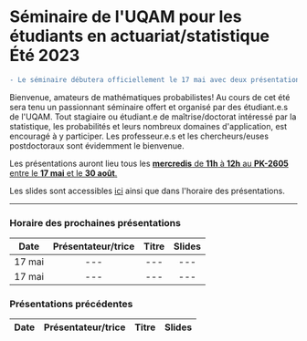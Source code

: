 # Séminaire de l'UQAM pour les étudiants en actuariat/statistique <br> Été 2023

```diff
- Le séminaire débutera officiellement le 17 mai avec deux présentations. Il y aura également de la pizza!
```

Bienvenue, amateurs de mathématiques probabilistes! Au cours de cet été sera tenu un passionnant séminaire offert et organisé par des étudiant.e.s de l'UQAM. Tout stagiaire ou étudiant.e de maîtrise/doctorat intéressé par la statistique, les probabilités et leurs nombreux domaines d'application, est encouragé à y participer. Les professeur.e.s et les chercheurs/euses postdoctoraux sont évidemment le bienvenue. 

Les présentations auront lieu tous les <ins> **mercredis** de **11h** à **12h** au **PK-2605** entre le **17 mai** et le **30 août**. </ins>

Les slides sont accessibles [ici](Slides/) ainsi que dans l'horaire des présentations.

---
### Horaire des prochaines présentations
**Date** | **Présentateur/trice** | **Titre** | **Slides**
:---: | :---: | :---: | :---:
17 mai | --- | --- | ---
17 mai | --- | --- | ---


### Présentations précédentes
**Date** | **Présentateur/trice** | **Titre** | **Slides**
:---: | :---: | :---: | :---:
